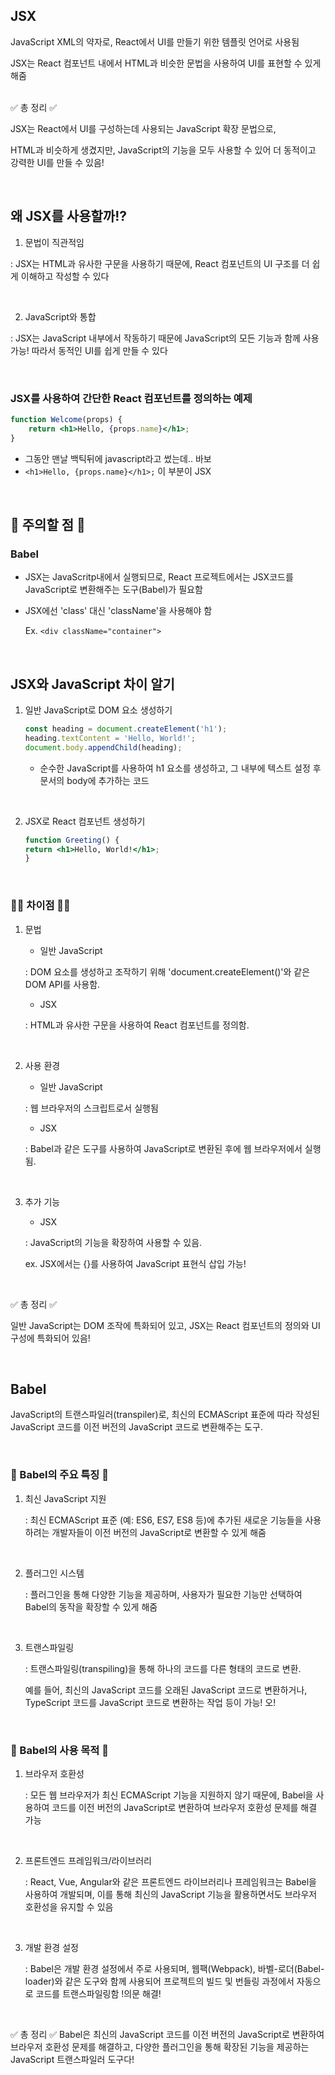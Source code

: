 ## JSX

JavaScript XML의 약자로, React에서 UI를 만들기 위한 템플릿 언어로 사용됨

JSX는 React 컴포넌트 내에서 HTML과 비슷한 문법을 사용하여 UI를 표현할 수 있게 해줌

<br />
✅ 총 정리 ✅

JSX는 React에서 UI를 구성하는데 사용되는 JavaScript 확장 문법으로, 

HTML과 비슷하게 생겼지만, JavaScript의 기능을 모두 사용할 수 있어 더 동적이고 강력한 UI를 만들 수 있음!

<br />

## 왜 JSX를 사용할까!?

1. 문법이 직관적임

: JSX는 HTML과 유사한 구문을 사용하기 때문에, React 컴포넌트의 UI 구조를 더 쉽게 이해하고 작성할 수 있다

<br />

2. JavaScript와 통합

: JSX는 JavaScript 내부에서 작동하기 때문에 JavaScript의 모든 기능과 함께 사용 가능! 따라서 동적인 UI를 쉽게 만들 수 있다

<br />

### JSX를 사용하여 간단한 React 컴포넌트를 정의하는 예제
```jsx
function Welcome(props) {
    return <h1>Hello, {props.name}</h1>;
}
```
- 그동안 맨날 백틱뒤에 javascript라고 썼는데.. 바보
- `<h1>Hello, {props.name}</h1>;` 이 부분이 JSX

<br />

## 📌 주의할 점 📌
### Babel
- JSX는 JavaScritp내에서 실행되므로, React 프로젝트에서는 JSX코드를 JavaScript로 변환해주는 도구(Babel)가 필요함

- JSX에선 'class' 대신 'className'을 사용해야 함

    Ex. `<div className="container">`

<br />

 ## JSX와 JavaScript 차이 알기
 1. 일반 JavaScript로 DOM 요소 생성하기
 
    ```javascript
    const heading = document.createElement('h1');
    heading.textContent = 'Hello, World!';
    document.body.appendChild(heading);
    ```

    - 순수한 JavaScript를 사용하여 h1 요소를 생성하고, 그 내부에 텍스트 설정 후 문서의 body에 추가하는 코드

<br />

2. JSX로 React 컴포넌트 생성하기

    ```jsx
    function Greeting() {
    return <h1>Hello, World!</h1>;
    }   
    ```

<br />

### 🙋‍♀️ 차이점 🙋‍♀️
1. 문법
    - 일반 JavaScript
    
    : DOM 요소를 생성하고 조작하기 위해 'document.createElement()'와 같은 DOM API를 사용함. 

    - JSX 
    
    : HTML과 유사한 구문을 사용하여 React 컴포넌트를 정의함. 

<br />

2. 사용 환경
    - 일반 JavaScript
    
    : 웹 브라우저의 스크립트로서 실행됨

    - JSX 
    
    : Babel과 같은 도구를 사용하여 JavaScript로 변환된 후에 웹 브라우저에서 실행됨. 

<br />

3. 추가 기능
    - JSX

    : JavaScript의 기능을 확장하여 사용할 수 있음. 

    ex. JSX에서는 {}를 사용하여 JavaScript 표현식 삽입 가능!

<br >

✅ 총 정리 ✅

일반 JavaScript는 DOM 조작에 특화되어 있고, JSX는 React 컴포넌트의 정의와 UI 구성에 특화되어 있음!

<br />

## Babel
JavaScript의 트랜스파일러(transpiler)로, 최신의 ECMAScript 표준에 따라 작성된 JavaScript 코드를 이전 버전의 JavaScript 코드로 변환해주는 도구.

<br />

### 🔺 Babel의 주요 특징 🔺
1. 최신 JavaScript 지원

    : 최신 ECMAScript 표준 (예: ES6, ES7, ES8 등)에 추가된 새로운 기능들을 사용하려는 개발자들이 이전 버전의 JavaScript로 변환할 수 있게 해줌

<br />

2. 플러그인 시스템

    : 플러그인을 통해 다양한 기능을 제공하며, 사용자가 필요한 기능만 선택하여 Babel의 동작을 확장할 수 있게 해줌

<br />

3. 트랜스파일링

    : 트랜스파일링(transpiling)을 통해 하나의 코드를 다른 형태의 코드로 변환.

    예를 들어, 최신의 JavaScript 코드를 오래된 JavaScript 코드로 변환하거나, TypeScript 코드를 JavaScript 코드로 변환하는 작업 등이 가능! 오!

<br />

### 🔻 Babel의 사용 목적 🔻
1. 브라우저 호환성

    : 모든 웹 브라우저가 최신 ECMAScript 기능을 지원하지 않기 때문에, Babel을 사용하여 코드를 이전 버전의 JavaScript로 변환하여 브라우저 호환성 문제를 해결 가능

<br />

2. 프론트엔드 프레임워크/라이브러리

    : React, Vue, Angular와 같은 프론트엔드 라이브러리나 프레임워크는 Babel을 사용하여 개발되며, 이를 통해 최신의 JavaScript 기능을 활용하면서도 브라우저 호환성을 유지할 수 있음

<br />

3. 개발 환경 설정

    : Babel은 개발 환경 설정에서 주로 사용되며, 웹팩(Webpack), 바벨-로더(Babel-loader)와 같은 도구와 함께 사용되어 프로젝트의 빌드 및 번들링 과정에서 자동으로 코드를 트랜스파일링함 !의문 해결!

<br />

✅ 총 정리 ✅
Babel은 최신의 JavaScript 코드를 이전 버전의 JavaScript로 변환하여 브라우저 호환성 문제를 해결하고, 다양한 플러그인을 통해 확장된 기능을 제공하는 JavaScript 트랜스파일러 도구다!